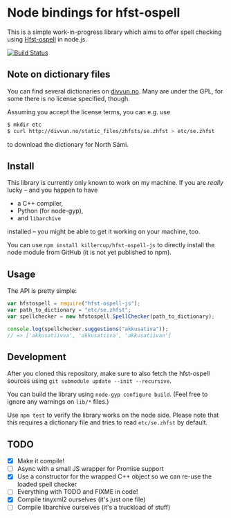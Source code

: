 # Node bindings for hfst-ospell

This is a simple work-in-progress library which aims to offer spell checking using [Hfst-ospell](https://github.com/hfst/hfst-ospell) in node.js.

[![Build Status](https://travis-ci.org/killercup/hfst-ospell-js.svg?branch=master)](https://travis-ci.org/killercup/hfst-ospell-js)

## Note on dictionary files

You can find several dictionaries on [divvun.no](http://www.divvun.no/korrektur/otherapps.html). Many are under the GPL, for some there is no license specified, though.

Assuming you accept the license terms, you can e.g. use

```sh
$ mkdir etc
$ curl http://divvun.no/static_files/zhfsts/se.zhfst > etc/se.zhfst
```

to download the dictionary for North Sámi.

## Install

This library is currently only known to work on my machine. If you are _really_ lucky – and you happen to have

- a C++ compiler,
- Python (for node-gyp),
- and `libarchive`

installed – you might be able to get it working on your machine, too.

You can use `npm install killercup/hfst-ospell-js` to directly install the node module from GitHub (it is not yet published to npm).

## Usage

The API is pretty simple:

```js
var hfstospell = require("hfst-ospell-js");
var path_to_dictionary = "etc/se.zhfst";
var spellchecker = new hfstospell.SpellChecker(path_to_dictionary);

console.log(spellchecker.suggestions("akkusativa"));
// => ['akkusatiivva', 'akkusatiiva', 'akkusatiivan']
```

## Development

After you cloned this repository, make sure to also fetch the hfst-ospell sources using `git submodule update --init --recursive`.

You can build the library using `node-gyp configure build`. (Feel free to ignore any warnings on `lib/*` files.)

Use `npm test` to verify the library works on the node side. Please note that this requires a dictionary file and tries to read `etc/se.zhfst` by default.

## TODO

- [x] Make it compile!
- [ ] Async with a small JS wrapper for Promise support
- [x] Use a constructor for the wrapped C++ object so we can re-use the loaded spell checker
- [ ] Everything with TODO and FIXME in code!
- [x] Compile tinyxml2 ourselves (it's just one file)
- [ ] Compile libarchive ourselves (it's a truckload of stuff)
